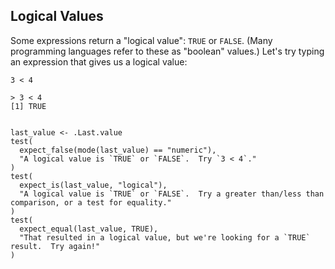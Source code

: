 ## Logical Values

Some expressions return a "logical value": `TRUE` or `FALSE`. (Many programming languages refer to these as "boolean" values.) Let's try typing an expression that gives us a logical value:

```bah-hint
3 < 4
```

```bah-output
> 3 < 4
[1] TRUE
```

```r
```

```bah-test
last_value <- .Last.value
test(
  expect_false(mode(last_value) == "numeric"),
  "A logical value is `TRUE` or `FALSE`.  Try `3 < 4`."
)
test(
  expect_is(last_value, "logical"),
  "A logical value is `TRUE` or `FALSE`.  Try a greater than/less than comparison, or a test for equality."
)
test(
  expect_equal(last_value, TRUE),
  "That resulted in a logical value, but we're looking for a `TRUE` result.  Try again!"
)
```
